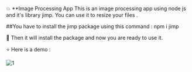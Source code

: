  💥 **Image Processing App This is an image processing app using node js and it's library jimp.
You can use it to resize your files .

##You have to install the jimp package using this command : npm i jimp

🌈 Then it will install the package and now you are ready to use it. 

⭐️ Here is a demo : 

![1](https://user-images.githubusercontent.com/68159874/128209501-d63c3852-4cd5-4701-810f-068c64aa4c17.png)

